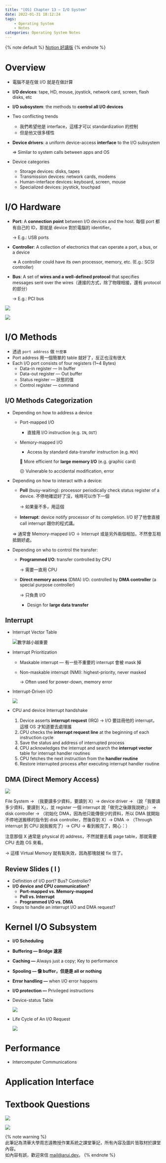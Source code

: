 ```yaml
---
title: "[OS] Chapter 13 — I/O System"
date: 2022-01-31 18:12:24
tags:
    - Operating System
    - Notes
categories: Operating System Notes
---
```


{% note default %}
[Notion 好讀版](https://www.notion.so/arui-tw/Chapter-13-I-O-System-7f1b37167d5b4a77bc4e18c96b74ed95)
{% endnote %}

# Overview

- 電腦不是在做 I/O 就是在做計算
- **I/O devices**: tape, HD, mouse, joystick, network card, screen, flash disks, etc
- **I/O subsystem**: the methods to **control all I/O devices**
- Two conflicting trends
    - 我們希望他是 interface，這樣才可以 standardization 的控制
    - 但是他又很多樣性
- **Device drivers**: a uniform device-access **interface** to the I/O subsystem
    
    ⇒ Similar to system calls between apps and OS
    
- Device categories
    - Storage devices: disks, tapes
    - Transmission devices: network cards, modems
    - Human-interface devices: keyboard, screen, mouse
    - Specialized devices: joystick, touchpad

# I/O Hardware

- **Port**: A **connection point** between I/O devices and the host. 每個 port 都有自己的 ID，那就是 device 對於電腦的 identifier。
    
    → E.g.: USB ports
    
- **Controller**: A collection of electronics that can operate a port, a bus, or a device
    
    ⇒ A controller could have its own processor, memory, etc. (E.g.: SCSI controller)
    
- **Bus**: A set of **wires and a well-defined protocol** that specifies messages sent over the wires（連接的方式，除了物理相接，還有 protocol 的部分）
    
    → E.g.: PCI bus

<!-- more -->

![](/assets/[OS]Chapter-13/Untitled.png)

![](/assets/[OS]Chapter-13/Untitled%201.png)


# I/O Methods

- 透過 `port address` 做 `什麼事`
- Port address 用一個簡單的 table 就好了，反正也沒有很大
- Each I/O port consists of four registers (1~4 Bytes)
    - Data-in register — In buffer
    - Data-out register — Out buffer
    - Status register — 狀態的值
    - Control register — command

## I/O Methods Categorization

- Depending on how to address a device
    - Port-mapped I/O
        - 直接用 I/O instruction (e.g. `IN`, `OUT`)
    - Memory-mapped I/O
        - Access by standard data-transfer instruction (e.g. `MOV`)
        
        🙂 More efficient for **large memory I/O** (e.g. graphic card)
        
        ☹️ Vulnerable to accidental modification, error
        
- Depending on how to interact with a device:
    - **Poll** (busy-waiting): processor periodically check status register of a device. 不停地確認好了沒，啥時可以作下一個
        
        → 如果量不多，用這個
        
    - **Interrupt**: device notify processor of its completion. I/O 好了他會直接 call interrupt 跟你的程式講。
    
    ⇒ 通常會 Memory-mapped I/O ＋ Interrupt 或是另外兩個相加，不然會互相抵銷好處。
    
- Depending on who to control the transfer:
    - **Programmed I/O**: transfer controlled by CPU
        
        → 需要一直用 CPU
        
    - **Direct memory access** (DMA) I/O: controlled by **DMA controller** (a special purpose controller)
        
        → 只負責 I/O
        
        - Design for **large data transfer**

## Interrupt

- Interrupt Vector Table
    
    ![數字越小越重要](/assets/[OS]Chapter-13/Untitled%202.png)
    
- Interrupt Prioritization
    - Maskable interrupt — 有一些不重要的 interrupt 會被 mask 掉
    - Non-maskable interrupt (NMI): highest-priority, never masked
        
        → Often used for power-down, memory error
        
- Interrupt-Driven I/O
    
    ![](/assets/[OS]Chapter-13/Untitled%203.png)
    
- CPU and device Interrupt handshake
    1. Device asserts **interrupt request** (IRQ) → I/O 要註冊他的 interrupt，這樣 OS 才知道要去處理誰
    2. CPU checks the **interrupt request line** at the beginning of each instruction cycle
    3. Save the status and address of interrupted process
    4. CPU acknowledges the interrupt and search the **interrupt vector** table for interrupt handler routines
    5. CPU fetches the next instruction from the **handler routine**
    6. Restore interrupted process after executing interrupt handler routine

## DMA (Direct Memory Access)

![](/assets/[OS]Chapter-13/Untitled%204.png)

File System → （我要讀多少資料，要讀到 X）→ device driver → （說「我要讀多少資料，要讀到 X」，並 register 一個 interrupt 說「做完之後跟我說欸」） → disk controller → （初始化 DMA，因為他只能傳很少的資料，所以 DMA 就開始不停地送搬移的指令到 disk controller，然後存到 X）→ DMA → （Through interrupt 到 CPU 說我搬完了）→ CPU → 看到搬完了，開心：）

注意那個 X 通常是 physical 的 address，不然就要去看 page table，那就需要 CPU 去跑 OS 來看。

→ 這樣 Virtual Memory 就有點失效，因為那塊就被 fix 住了。

## Review Slides ( I )

- Definition of I/O port? Bus? Controller?
- **I/O device and CPU communication?**
    - **Port-mapped vs. Memory-mapped**
    - **Poll vs. Interrupt**
    - **Programmed I/O vs. DMA**
- Steps to handle an interrupt I/O and DMA request?

# Kernel I/O Subsystem

- **I/O Scheduling**
- **Buffering — Bridge 速差**
- **Caching —** Always just a copy; Key to performance
- **Spooling — 像 buffer，但是是 all or nothing**
- **Error handling —** when I/O error happens
- **I/O protection —** Privileged instructions
- Device-status Table
    
    ![](/assets/[OS]Chapter-13/Untitled%205.png)
    
- Life Cycle of An I/O Request
    
    ![](/assets/[OS]Chapter-13/Untitled%206.png)
    

# Performance

- Intercomputer Communications

# Application Interface

# Textbook Questions

![](/assets/[OS]Chapter-13/Untitled%207.png)

![](/assets/[OS]Chapter-13/Untitled%208.png)

{% note warning %}  
此筆記為清華大學周志遠教授作業系統之課堂筆記，所有內容及圖片皆取材於課堂內容。<br />
如內容有誤，歡迎來信 [mail@arui.dev](mailto:mail@arui.dev)。
{% endnote %}